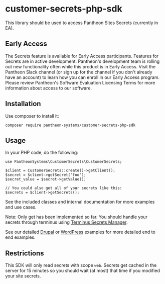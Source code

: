 # customer-secrets-php-sdk

This library should be used to access Pantheon Sites Secrets (currently in EA).

## Early Access

The Secrets feature is available for Early Access participants. Features for Secrets are in active development. Pantheon's development team is rolling out new functionality often while this product is in Early Access. Visit the Pantheon Slack channel (or sign up for the channel if you don't already have an account) to learn how you can enroll in our Early Access program. Please review Pantheon's Software Evaluation Licensing Terms for more information about access to our software.

## Installation

Use composer to install it:

```
composer require pantheon-systems/customer-secrets-php-sdk
```

## Usage

In your PHP code, do the following:

```
use PantheonSystems\CustomerSecrets\CustomerSecrets;

$client = CustomerSecrets::create()->getClient();
$secret = $client->getSecret('foo');
$secret_value = $secret->getValue();

// You could also get all of your secrets like this:
$secrets = $client->getSecrets();
```

See the included classes and internal documentation for more examples and use cases.

Note: Only get has been implemented so far. You should handle your secrets through terminus using [Terminus Secrets Manager](https://github.com/pantheon-systems/terminus-secrets-manager-plugin).

See our detailed [Drupal](docs/drupal-example.md) or [WordPress](docs/wordpress-example.md) examples for more detailed end to end examples.

## Restrictions
This SDK will only read secrets with scope `web`. Secrets get cached in the server for 15 minutes so you should wait (at most) that time if you modified your site secrets.
